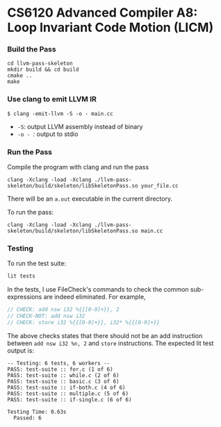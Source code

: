 # CS6120 Advanced Compiler A8: Loop Invariant Code Motion (LICM)


### Build the Pass
```
cd llvm-pass-skeleton
mkdir build && cd build
cmake ..
make
```
### Use clang to emit LLVM IR
```
$ clang -emit-llvm -S -o - main.cc
```
- `-S`: output LLVM assembly instead of binary
- `-o - `: output to stdio

### Run the Pass
Compile the program with clang and run the pass
```
clang -Xclang -load -Xclang ./llvm-pass-skeleton/build/skeleton/libSkeletonPass.so your_file.cc
```
There will be an `a.out` executable in the current directory. 

To run the pass: 
```
clang -Xclang -load -Xclang ./llvm-pass-skeleton/build/skeleton/libSkeletonPass.so main.cc
```

### Testing
To run the test suite:
```sh
lit tests
```
In the tests, I use FileCheck's commands to check the common sub-expressions are indeed eliminated. For example, 
```c++
// CHECK: add nsw i32 %{{[0-9]+}}, 2
// CHECK-NOT: add nsw i32
// CHECK: store i32 %{{[0-9]+}}, i32* %{{[0-9]+}}
```
The above checks states that there should not be an add instruction between `add nsw i32 %n, 2` and `store` instructions. The expected lit test output is: 
```
-- Testing: 6 tests, 6 workers --
PASS: test-suite :: for.c (1 of 6)
PASS: test-suite :: while.c (2 of 6)
PASS: test-suite :: basic.c (3 of 6)
PASS: test-suite :: if-both.c (4 of 6)
PASS: test-suite :: multiple.c (5 of 6)
PASS: test-suite :: if-single.c (6 of 6)

Testing Time: 0.63s
  Passed: 6
```
